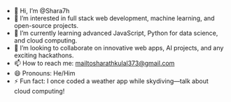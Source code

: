 - 👋 Hi, I’m @Shara7h
- 👀 I’m interested in full stack web development, machine learning, and open-source projects.
- 🌱 I’m currently learning advanced JavaScript, Python for data science, and cloud computing.
- 💞️ I’m looking to collaborate on innovative web apps, AI projects, and any exciting hackathons.
- 📫 How to reach me: mailtosharathkulal373@gmail.com
- 😄 Pronouns: He/Him
- ⚡ Fun fact: I once coded a weather app while skydiving—talk about cloud computing!
